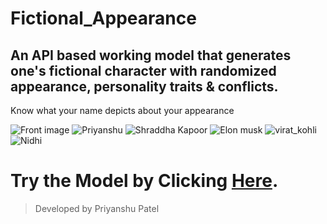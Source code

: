 # Fictional_Appearance
## An API based working model that generates one's fictional character with randomized appearance, personality traits & conflicts.
Know what your name depicts about your appearance

![Front image](https://user-images.githubusercontent.com/76871235/174385930-c38c6629-e186-4272-acb7-ef109e1acdd7.jpg)
![Priyanshu](https://user-images.githubusercontent.com/76871235/174385940-89750caa-799f-4b8a-ab9f-dc237b21a4a3.jpg)
![Shraddha Kapoor](https://user-images.githubusercontent.com/76871235/174385952-f058e7f2-9293-4135-85bd-a97be4ae8453.jpg)
![Elon musk](https://user-images.githubusercontent.com/76871235/174385956-9c233cc7-57f5-428e-82c6-f0f7b6990391.jpg)
![virat_kohli](https://user-images.githubusercontent.com/76871235/174385965-70833055-7969-4fc8-b511-633c4395eaeb.jpg)
![Nidhi](https://user-images.githubusercontent.com/76871235/174390737-784da927-3e86-4ffd-b607-ede0e0245076.jpg)
# Try the Model by Clicking [Here](https://priyanshupatel02.github.io/Fictional_Appearance/).
> Developed by Priyanshu Patel

